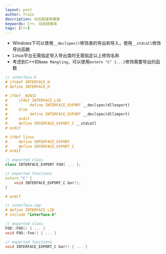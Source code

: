 ```yaml
---
layout: post
author: Train
description: 动态链接库模板
keywords: C++, 动态链接库
tags: [C++]
---
```


- Windows下可以使用`__declspec()`修饰类的导出和导入，使用`__stdcall`修饰导出函数
- Linux平台无需指定导入导出类时无需指定以上修饰名称
- 考虑到C++的`Name Mangling`，可以使用`extern "C" {...}`修饰需要导出的函数

```c++
// interface.h
# ifndef INTERFACE_H
# define INTERFACE_H

# ifdef _WIN32
#     ifdef INTERFACE_LIB
#          define INTERFACE_EXPORT __declspec(dllexport)
#     else
#          define INTERFACE_EXPORT __declspec(dllimport)
#     endif
#     define INTERFACE_EXPORT_C __stdcall
# endif

# ifdef linux
#     define INTERFACE_EXPORT
#     define INTERFACE_EXPORT_C
# endif

// exported class
class INTERFACE_EXPORT FOO{ ... };

// exported functions
extern "C" {
    void INTERFACE_EXPORT_C bar();
}

# endif
```

```c++
// interface.cpp
# define INTERFACE_LIB
# include "interface.h"

// exported class
FOO::FOO() { ... }
void FOO::foo() { ... }

// exported functions
void INTERFACE_EXPORT_C bar() { ... }
```